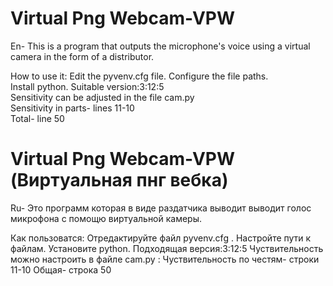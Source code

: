 # Virtual Png Webcam-VPW 
En- This is a program that outputs the microphone's voice using a virtual camera in the form of a distributor.

How to use it:
Edit the pyvenv.cfg file. Configure the file paths.\
Install python. Suitable version:3:12:5\
Sensitivity can be adjusted in the file cam.py\
Sensitivity in parts- lines 11-10\
Total- line 50

# Virtual Png Webcam-VPW (Виртуальная пнг вебка)
Ru- Это программ которая в виде раздатчика выводит выводит голос микрофона с помощю виртуальной камеры.

Как пользоватся:
Отредактируйте файл pyvenv.cfg . Настройте пути к файлам.
Установите python. Подходящая версия:3:12:5
Чуствительность можно настроить в файле cam.py :
  Чуствительность по честям- строки 11-10 
  Общая- строка 50

